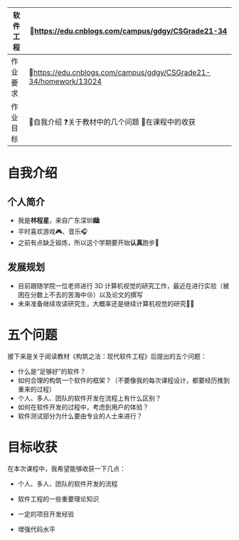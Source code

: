| 软件工程 | :link:https://edu.cnblogs.com/campus/gdgy/CSGrade21-34       |
| -------- | ------------------------------------------------------------ |
| 作业要求 | :link:https://edu.cnblogs.com/campus/gdgy/CSGrade21-34/homework/13024 |
| 作业目标 | :man:自我介绍  :question:关于教材中的几个问题  :book:在课程中的收获 |

# 自我介绍

## 个人简介

- 我是**林程星**，来自广东深圳:cityscape:
- 平时喜欢游戏:video_game:、音乐:headphones:
- 之前有点缺乏锻炼，所以这个学期要开始**认真**跑步:runner:

## 发展规划

- 目前跟随学院一位老师进行 3D 计算机视觉的研究工作，最近在进行实验（被困在分数上不去的苦海中:cry:）以及论文的撰写
- 未来准备继续攻读研究生，大概率还是继续计算机视觉的研究:man_student:

# 五个问题

接下来是关于阅读教材《构筑之法：现代软件工程》后提出的五个问题：

- 什么是“足够好”的软件？
- 如何合理的构筑一个软件的框架？（不要像我的每次课程设计，都要经历推到重来的过程）
- 个人、多人、团队的软件开发在流程上有什么区别？
- 如何在软件开发的过程中，考虑到用户的体验？
- 软件测试部分为什么要由专业的人士来进行？

# 目标收获

在本次课程中，我希望能够收获一下几点：

- 个人、多人、团队的软件开发的流程
- 软件工程的一些重要理论知识

- 一定的项目开发经验
- 增强代码水平
